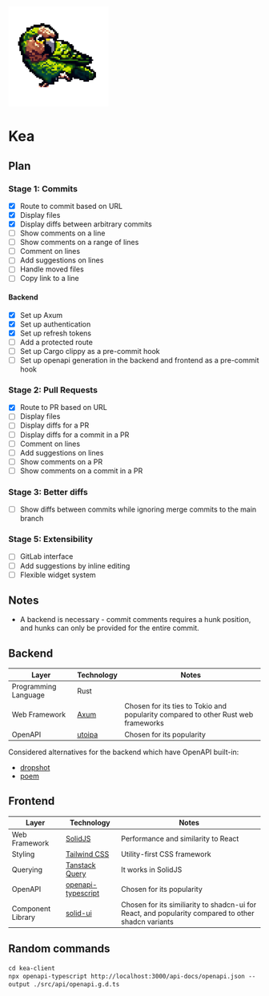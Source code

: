 <img src="./public/kea.png" width="200" height="200" alt="Kea logo">

# Kea

## Plan

### Stage 1: Commits

- [x] Route to commit based on URL
- [x] Display files
- [x] Display diffs between arbitrary commits
- [ ] Show comments on a line
- [ ] Show comments on a range of lines
- [ ] Comment on lines
- [ ] Add suggestions on lines
- [ ] Handle moved files
- [ ] Copy link to a line

#### Backend

- [x] Set up Axum
- [x] Set up authentication
- [x] Set up refresh tokens
- [ ] Add a protected route
- [ ] Set up Cargo clippy as a pre-commit hook
- [ ] Set up openapi generation in the backend and frontend as a pre-commit hook

### Stage 2: Pull Requests

- [x] Route to PR based on URL
- [ ] Display files
- [ ] Display diffs for a PR
- [ ] Display diffs for a commit in a PR
- [ ] Comment on lines
- [ ] Add suggestions on lines
- [ ] Show comments on a PR
- [ ] Show comments on a commit in a PR

### Stage 3: Better diffs

- [ ] Show diffs between commits while ignoring merge commits to the main branch

### Stage 5: Extensibility

- [ ] GitLab interface
- [ ] Add suggestions by inline editing
- [ ] Flexible widget system

## Notes

- A backend is necessary - commit comments requires a hunk position, and hunks can only be provided for the entire commit.

## Backend

| Layer                | Technology                                                                   | Notes                                                                             |
| -------------------- | ---------------------------------------------------------------------------- | --------------------------------------------------------------------------------- |
| Programming Language | Rust                                                                         |                                                                                   |
| Web Framework        | [Axum](https://github.com/tokio-rs/axum)                                     | Chosen for its ties to Tokio and popularity compared to other Rust web frameworks |
| OpenAPI              | [utoipa](https://github.com/juhaku/utoipa/blob/master/utoipa-axum/README.md) | Chosen for its popularity                                                         |

Considered alternatives for the backend which have OpenAPI built-in:

- [dropshot](https://github.com/oxidecomputer/dropshot)
- [poem](https://github.com/poem-web/poem)

## Frontend

| Layer             | Technology                                                                        | Notes                                                                                               |
| ----------------- | --------------------------------------------------------------------------------- | --------------------------------------------------------------------------------------------------- |
| Web Framework     | [SolidJS](https://www.solidjs.com/)                                               | Performance and similarity to React                                                                 |
| Styling           | [Tailwind CSS](https://tailwindcss.com/)                                          | Utility-first CSS framework                                                                         |
| Querying          | [Tanstack Query](https://tanstack.com/query/latest/docs/framework/solid/overview) | It works in SolidJS                                                                                 |
| OpenAPI           | [openapi-typescript](https://github.com/openapi-ts/openapi-typescript)            | Chosen for its popularity                                                                           |
| Component Library | [solid-ui](https://github.com/stefan-karger/solid-ui)                             | Chosen for its similiarity to shadcn-ui for React, and popularity compared to other shadcn variants |

## Random commands

```shell
cd kea-client
npx openapi-typescript http://localhost:3000/api-docs/openapi.json --output ./src/api/openapi.g.d.ts
```
